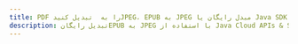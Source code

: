 ---title: PDF را به  تبدیل کنیدJPEG، EPUB به JPEG مبدل رایگان یا Java SDKdescription: تبدیل رایگانEPUB به JPEG با استفاده از Java Cloud APIs & SDK همچنین اسناد PDF را در Cloud ایجاد، ویرایش و رندر کنید.---